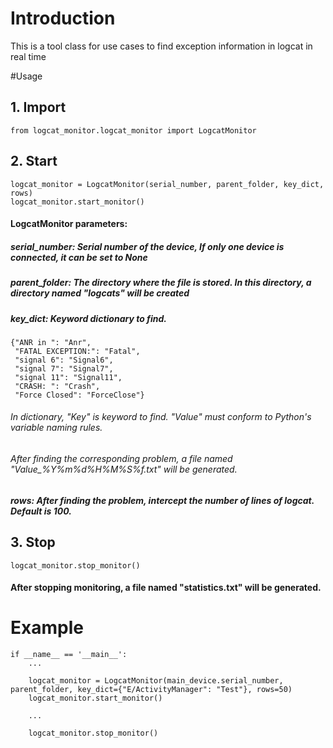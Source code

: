 # Introduction 
This is a tool class for use cases to find exception information in logcat in real time

#Usage

## 1. Import
```
from logcat_monitor.logcat_monitor import LogcatMonitor
```

## 2. Start 
```
logcat_monitor = LogcatMonitor(serial_number, parent_folder, key_dict, rows)
logcat_monitor.start_monitor()
```
#### LogcatMonitor parameters:
##### serial_number: Serial number of the device, If only one device is connected, it can be set to None
##### parent_folder: The directory where the file is stored. In this directory, a directory named "logcats" will be created
##### key_dict: Keyword dictionary to find. 
```
{"ANR in ": "Anr",
 "FATAL EXCEPTION:": "Fatal",
 "signal 6": "Signal6",
 "signal 7": "Signal7",
 "signal 11": "Signal11",
 "CRASH: ": "Crash",
 "Force Closed": "ForceClose"}
```
###### In dictionary, "Key" is keyword to find. "Value" must conform to Python's variable naming rules.
###### After finding the corresponding problem, a file named "Value_%Y%m%d%H%M%S%f.txt" will be generated.

##### rows:  After finding the problem, intercept the number of lines of logcat. Default is 100.

## 3. Stop
```
logcat_monitor.stop_monitor()
```
#### After stopping monitoring, a file named "statistics.txt" will be generated.
    
# Example
```
if __name__ == '__main__':
    ...

    logcat_monitor = LogcatMonitor(main_device.serial_number, parent_folder, key_dict={"E/ActivityManager": "Test"}, rows=50)
    logcat_monitor.start_monitor()

    ...
    
    logcat_monitor.stop_monitor()
